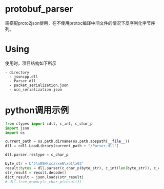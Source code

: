 # protobuf_parser

需搭配proto2json使用，在不使用protoc编译中间文件的情况下反序列化字节序列。

# Using

使用时，项目结构如下所示
```
- directory
  - jsoncpp.dll
  - Parser.dll
  - packet_serialization.json
  - ucn_serialization.json
```

# python调用示例

```python
from ctypes import cdll, c_int, c_char_p
import json
import os

current_path = os.path.dirname(os.path.abspath(__file__))
dll = cdll.LoadLibrary(current_path + "/Parser.dll")

dll.parser.restype = c_char_p

byte_str = b'J\x05H\xca\xe6\xb1\x03'
result:bytes = dll.parser(c_char_p(byte_str), c_int(len(byte_str)), c_char_p("117".encode("ascii")))
str_result = result.decode()
dict_result = json.loads(str_result)
# dll.free_memory(c_char_p(result))
```

